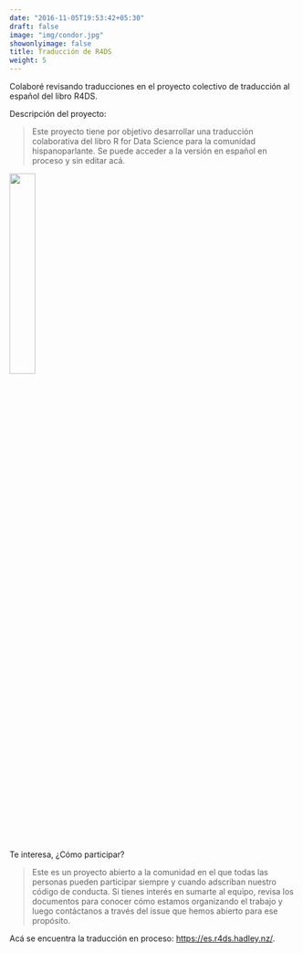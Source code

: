 ```yaml
---
date: "2016-11-05T19:53:42+05:30"
draft: false
image: "img/condor.jpg"
showonlyimage: false
title: Traducción de R4DS
weight: 5
---
```


Colaboré revisando traducciones en el proyecto colectivo de traducción al español del libro R4DS.

<!--more-->

Descripción del proyecto:

>Este proyecto tiene por objetivo desarrollar una traducción colaborativa del libro R for Data Science para la comunidad hispanoparlante. Se puede acceder a la versión en español en proceso y sin editar acá.

<img src="/img/portfolio/r4ds-es.png" width=30%>

Te interesa, ¿Cómo participar?

>Este es un proyecto abierto a la comunidad en el que todas las personas pueden participar siempre y cuando adscriban nuestro código de conducta. Si tienes interés en sumarte al equipo, revisa los documentos para conocer cómo estamos organizando el trabajo y luego contáctanos a través del issue que hemos abierto para ese propósito.

Acá se encuentra la traducción en proceso: https://es.r4ds.hadley.nz/.

